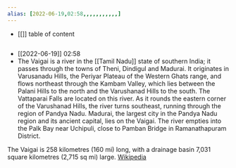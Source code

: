 ```yaml
---
alias: [2022-06-19,02:58,,,,,,,,,,,]
---
```

- [[]]
table of content
```toc
```

- [[2022-06-19]] 02:58
- The Vaigai is a river in the [[Tamil Nadu]] state of southern India; it passes through the towns of Theni, Dindigul and Madurai. It originates in Varusanadu Hills, the Periyar Plateau of the Western Ghats range, and flows northeast through the Kambam Valley, which lies between the Palani Hills to the north and the Varushanad Hills to the south. The Vattaparai Falls are located on this river. As it rounds the eastern corner of the Varushanad Hills, the river turns southeast, running through the region of Pandya Nadu. Madurai, the largest city in the Pandya Nadu region and its ancient capital, lies on the Vaigai. The river empties into the Palk Bay near Uchipuli, close to Pamban Bridge in Ramanathapuram District.

The Vaigai is 258 kilometres (160 mi) long, with a drainage basin 7,031 square kilometres (2,715 sq mi) large.
[Wikipedia](https://en.wikipedia.org/wiki/Vaigai%20River)